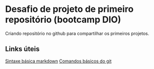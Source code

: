# Desafio de projeto de primeiro repositório (bootcamp DIO)
Criando repositório no github para compartilhar os primeiros projetos.

## Links úteis
[Sintaxe básica markdown](https://www.markdownguide.org/basic-syntax/)
[Comandos básicos do git](https://docs.github.com/pt/get-started/getting-started-with-git/setting-your-username-in-git)
